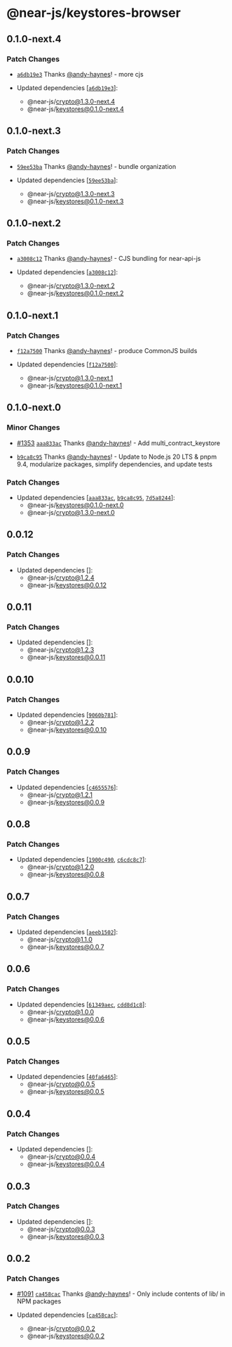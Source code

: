 # @near-js/keystores-browser

## 0.1.0-next.4

### Patch Changes

- [`a6db19e3`](https://github.com/near/near-api-js/commit/a6db19e36476e02542a8a11a8df1c364eed184d1) Thanks [@andy-haynes](https://github.com/andy-haynes)! - more cjs

- Updated dependencies [[`a6db19e3`](https://github.com/near/near-api-js/commit/a6db19e36476e02542a8a11a8df1c364eed184d1)]:
  - @near-js/crypto@1.3.0-next.4
  - @near-js/keystores@0.1.0-next.4

## 0.1.0-next.3

### Patch Changes

- [`59ee53ba`](https://github.com/near/near-api-js/commit/59ee53baeb41a2556cfd300c8ab9113dc5d24588) Thanks [@andy-haynes](https://github.com/andy-haynes)! - bundle organization

- Updated dependencies [[`59ee53ba`](https://github.com/near/near-api-js/commit/59ee53baeb41a2556cfd300c8ab9113dc5d24588)]:
  - @near-js/crypto@1.3.0-next.3
  - @near-js/keystores@0.1.0-next.3

## 0.1.0-next.2

### Patch Changes

- [`a3008c12`](https://github.com/near/near-api-js/commit/a3008c12123e420f419b3cc88c476302981b7a0a) Thanks [@andy-haynes](https://github.com/andy-haynes)! - CJS bundling for near-api-js

- Updated dependencies [[`a3008c12`](https://github.com/near/near-api-js/commit/a3008c12123e420f419b3cc88c476302981b7a0a)]:
  - @near-js/crypto@1.3.0-next.2
  - @near-js/keystores@0.1.0-next.2

## 0.1.0-next.1

### Patch Changes

- [`f12a7500`](https://github.com/near/near-api-js/commit/f12a75009f23a0519b2de90fe211c68ebb2dfece) Thanks [@andy-haynes](https://github.com/andy-haynes)! - produce CommonJS builds

- Updated dependencies [[`f12a7500`](https://github.com/near/near-api-js/commit/f12a75009f23a0519b2de90fe211c68ebb2dfece)]:
  - @near-js/crypto@1.3.0-next.1
  - @near-js/keystores@0.1.0-next.1

## 0.1.0-next.0

### Minor Changes

- [#1353](https://github.com/near/near-api-js/pull/1353) [`aaa833ac`](https://github.com/near/near-api-js/commit/aaa833ac80ce8acee1138d8c89ef721ec87311ca) Thanks [@andy-haynes](https://github.com/andy-haynes)! - Add multi_contract_keystore

- [`b9ca8c95`](https://github.com/near/near-api-js/commit/b9ca8c959b5f36f4d75c099e51ffe6124a88d929) Thanks [@andy-haynes](https://github.com/andy-haynes)! - Update to Node.js 20 LTS & pnpm 9.4, modularize packages, simplify dependencies, and update tests

### Patch Changes

- Updated dependencies [[`aaa833ac`](https://github.com/near/near-api-js/commit/aaa833ac80ce8acee1138d8c89ef721ec87311ca), [`b9ca8c95`](https://github.com/near/near-api-js/commit/b9ca8c959b5f36f4d75c099e51ffe6124a88d929), [`7d5a8244`](https://github.com/near/near-api-js/commit/7d5a8244a1683d7b5e82c4da1e40d834167a9a41)]:
  - @near-js/keystores@0.1.0-next.0
  - @near-js/crypto@1.3.0-next.0

## 0.0.12

### Patch Changes

- Updated dependencies []:
  - @near-js/crypto@1.2.4
  - @near-js/keystores@0.0.12

## 0.0.11

### Patch Changes

- Updated dependencies []:
  - @near-js/crypto@1.2.3
  - @near-js/keystores@0.0.11

## 0.0.10

### Patch Changes

- Updated dependencies [[`9060b781`](https://github.com/near/near-api-js/commit/9060b7811668d71bdf21170273a42842c3691f9b)]:
  - @near-js/crypto@1.2.2
  - @near-js/keystores@0.0.10

## 0.0.9

### Patch Changes

- Updated dependencies [[`c4655576`](https://github.com/near/near-api-js/commit/c4655576bacb1d8b85030dca5b9443649621c8ee)]:
  - @near-js/crypto@1.2.1
  - @near-js/keystores@0.0.9

## 0.0.8

### Patch Changes

- Updated dependencies [[`1900c490`](https://github.com/near/near-api-js/commit/1900c49060c3ea8279448cead7347049a23f421f), [`c6cdc8c7`](https://github.com/near/near-api-js/commit/c6cdc8c724a6dd53114cc5f53fd58e57cea86b78)]:
  - @near-js/crypto@1.2.0
  - @near-js/keystores@0.0.8

## 0.0.7

### Patch Changes

- Updated dependencies [[`aeeb1502`](https://github.com/near/near-api-js/commit/aeeb15022a1c1deb99114eba0473739b0998fc50)]:
  - @near-js/crypto@1.1.0
  - @near-js/keystores@0.0.7

## 0.0.6

### Patch Changes

- Updated dependencies [[`61349aec`](https://github.com/near/near-api-js/commit/61349aeca3af830f702b24654e0f13cd428192d8), [`cdd8d1c8`](https://github.com/near/near-api-js/commit/cdd8d1c8c37db641bd995b2c470ad0b4fdddb93f)]:
  - @near-js/crypto@1.0.0
  - @near-js/keystores@0.0.6

## 0.0.5

### Patch Changes

- Updated dependencies [[`40fa6465`](https://github.com/near/near-api-js/commit/40fa64654fdaf3b463122c35521a6f72282974f2)]:
  - @near-js/crypto@0.0.5
  - @near-js/keystores@0.0.5

## 0.0.4

### Patch Changes

- Updated dependencies []:
  - @near-js/crypto@0.0.4
  - @near-js/keystores@0.0.4

## 0.0.3

### Patch Changes

- Updated dependencies []:
  - @near-js/crypto@0.0.3
  - @near-js/keystores@0.0.3

## 0.0.2

### Patch Changes

- [#1091](https://github.com/near/near-api-js/pull/1091) [`ca458cac`](https://github.com/near/near-api-js/commit/ca458cac683fab614b77eb5daa160e03b0640350) Thanks [@andy-haynes](https://github.com/andy-haynes)! - Only include contents of lib/ in NPM packages

- Updated dependencies [[`ca458cac`](https://github.com/near/near-api-js/commit/ca458cac683fab614b77eb5daa160e03b0640350)]:
  - @near-js/crypto@0.0.2
  - @near-js/keystores@0.0.2
